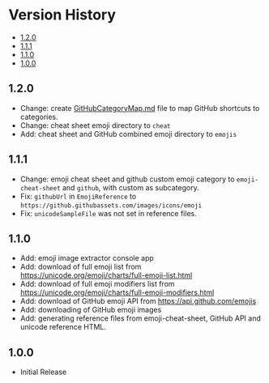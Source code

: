 # Version History

[TOC]: #

- [1.2.0](#120)
- [1.1.1](#111)
- [1.1.0](#110)
- [1.0.0](#100)


## 1.2.0

* Change: create [GitHubCategoryMap.md](GitHubCategoryMap.md) file to
  map GitHub shortcuts to categories.
* Change: cheat sheet emoji directory to `cheat`
* Add: cheat sheet and GitHub combined emoji directory to `emojis`

## 1.1.1

* Change: emoji cheat sheet and github custom emoji category to
  `emoji-cheat-sheet` and `github`, with custom as subcategory.
* Fix: `githubUrl` in `EmojiReference` to
  `https://github.githubassets.com/images/icons/emoji`
* Fix: `unicodeSampleFile` was not set in reference files.

## 1.1.0

* Add: emoji image extractor console app
* Add: download of full emoji list from
  <https://unicode.org/emoji/charts/full-emoji-list.html><!-- @IGNORE PREVIOUS: link -->
* Add: download of full emoji modifiers list from
  <https://unicode.org/emoji/charts/full-emoji-modifiers.html><!-- @IGNORE PREVIOUS: link -->
* Add: download of GitHub emoji API from <https://api.github.com/emojis>
* Add: downloading of GitHub emoji images
* Add: generating reference files from emoji-cheat-sheet, GitHub API and
  unicode reference HTML.

## 1.0.0

* Initial Release

